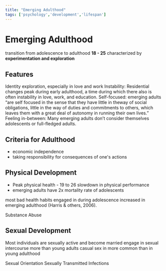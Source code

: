 ```yaml
---
title: "Emerging Adulthood"
tags: ['psychology','development','lifespan']
---
```



# Emerging Adulthood
transition from adolescence to adulthood 
**18 - 25** 
characterized by **experimentation and exploration**

## Features
Identity exploration, especially in love and work
Instability: Residential changes peak during early adulthood, a time during which there also is often instability in love, work, and education.
Self-focused: emerging adults “are self focused in the sense that they have little in theway of social obligations, little in the way of duties and commitments to others, which leaves them with a great deal of autonomy in running their own lives.”
Feeling in-between: Many emerging adults don’t consider themselves adolescents or full-fledged adults.

## Criteria for Adulthood
- economic independence
- taking responsibility for consequences of one's actions

## Physical Development
- Peak physical health - 19 to 26
   slowdown in physical performance
- emerging adults have 2x mortality rate of adolescents 

most bad health habits engaged in during adolescence increased in emerging adulthood (Harris & others, 2006).

Substance Abuse 

## Sexual Development
Most individuals are sexually active and become married
engage in sexual intercourse more than young adults
casual sex in more common than in young adulthood 

Sexual Orientation
Sexually Transmitted Infections

